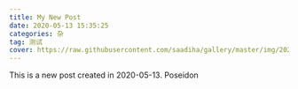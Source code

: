 ```yaml
---
title: My New Post
date: 2020-05-13 15:35:25
categories: 杂
tag: 测试
cover: https://raw.githubusercontent.com/saadiha/gallery/master/img/20200513233141.jpg
---
```


This is a new post created in 2020-05-13.
Poseidon
